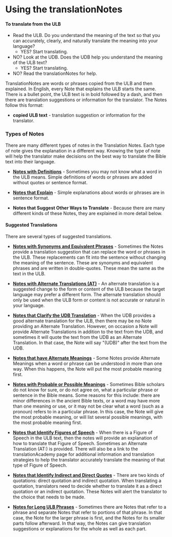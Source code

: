 # Using the translationNotes #

#### To translate from the ULB

* Read the ULB. Do you understand the meaning of the text so that you can accurately, clearly, and naturally translate the meaning into your language?
  * YES? Start translating.
* NO? Look at the UDB. Does the UDB help you understand the meaning of the ULB text?
  * YES? Start translating.
* NO? Read the translationNotes for help.

TranslationNotes are words or phrases copied from the ULB and then explained. In English, every Note that explains the ULB starts the same. There is a bullet point, the ULB text is in bold followed by a dash, and then there are translation suggestions or information for the translator. The Notes follow this format:

* **copied ULB text**  - translation suggestion or information for the translator.

### Types of Notes

There are many different types of notes in the Translation Notes. Each type of note gives the explanation in a different way. Knowing the type of note will help the translator make decisions on the best way to translate the Bible text into their language.

* **[Notes with Definitions](../resources-def/01.md)** - Sometimes you may not know what a word in the ULB means. Simple definitions of words or phrases are added without quotes or sentence format.

* **[Notes that Explain](../resources-eplain/01.md)** - Simple explanations about words or phrases are in sentence format.

* **Notes that Suggest Other Ways to Translate** - Because there are many different kinds of these Notes, they are explained in more detail below.

#### Suggested Translations

There are several types of suggested translations.

* **[Notes with Synonyms and Equivalent Phrases](../resources-synequi/01.md)** - Sometimes the Notes provide a translation suggestion that can replace the word or phrases in the ULB. These replacements can fit into the sentence without changing the meaning of the sentence. These are synonyms and equivalent phrases and are written in double-quotes. These mean the same as the text in the ULB.

* **[Notes with Alternate Translations (AT)](../resources-alter/01.md)** - An alternate translation is a suggested change to the form or content of the ULB because the target language may prefer a different form. The alternate translation should only be used when the ULB form or content is not accurate or natural in your language.

* **[Notes that Clarify the UDB Translation](../resources-clarify/01.md)** - When the UDB provides a good alternate translation for the ULB, then there may be no Note providing an Alternate Translation. However, on occasion a Note will provide Alternate Translations in addition to the text from the UDB, and sometimes it will quote the text from the UDB as an Alternate Translation. In that case, the Note will say "(UDB)" after the text from the UDB.

* **[Notes that have Alternate Meanings](../resources-alterm/01.md)** - Some Notes provide Alternate Meanings when a word or phrase can be understood in more than one way. When this happens, the Note will put the most probable meaning first.

* **[Notes with Probable or Possible Meanings](../resources-porp/01.md)** - Sometimes Bible scholars do not know for sure, or do not agree on, what a particular phrase or sentence in the Bible means. Some reasons for this include: there are minor differences in the ancient Bible texts, or a word may have more than one meaning or use, or it may not be clear what a word (such as a pronoun) refers to in a particular phrase. In this case, the Note will give the most probable meaning, or will list several possible meanings, with the most probable meaning first.

* **[Notes that Identify Figures of Speech](../resources-fofs/01.md)** - When there is a Figure of Speech in the ULB text, then the notes will provide an explanation of how to translate that Figure of Speech. Sometimes an Alternate Translation (AT:) is provided. There will also be a link to the translationAcademy page for additional information and translation strategies to help the translator accurately translate the meaning of that type of Figure of Speech.

* **[Notes that Identify Indirect and Direct Quotes](../resources-iordquote/01.md)** - There are two kinds of quotations: direct quotation and indirect quotation. When translating a quotation, translators need to decide whether to translate it as a direct quotation or an indirect quotation. These Notes will alert the translator to the choice that needs to be made.

* **[Notes for Long ULB Phrases](../resources-long/01.md)** - Sometimes there are Notes that refer to  a phrase and separate Notes that refer to portions of that phrase. In that case, the Note for the larger phrase is first, and the Notes for its smaller parts follow afterward. In that way, the Notes can give translation suggestions or explanations for the whole as well as each part.


